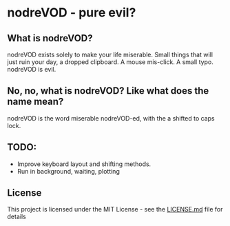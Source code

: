 # nodreVOD - pure evil?

## What is nodreVOD?
nodreVOD exists solely to make your life miserable. Small things that will just ruin your day, a dropped clipboard. A mouse mis-click. A small typo. nodreVOD is evil.

## No, no, what is nodreVOD? Like what does the name mean?
nodreVOD is the word miserable nodreVOD-ed, with the a shifted to caps lock.

## TODO:
* Improve keyboard layout and shifting methods.
* Run in background, waiting, plotting

## License

This project is licensed under the MIT License - see the [LICENSE.md](LICENSE.md) file for details


